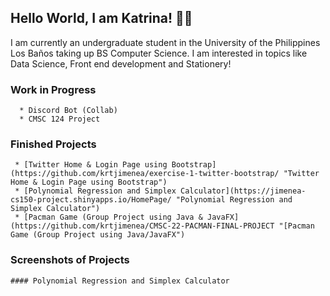 ## Hello World, I am Katrina! :woman_technologist:

I am currently an undergraduate student in the University of the Philippines Los Baños taking up BS Computer Science. I am interested in topics like Data Science, Front end development and Stationery! 

### Work in Progress       
      * Discord Bot (Collab)  
      * CMSC 124 Project      
 
     
### Finished Projects                                                                                                                                               
     * [Twitter Home & Login Page using Bootstrap](https://github.com/krtjimenea/exercise-1-twitter-bootstrap/ "Twitter Home & Login Page using Bootstrap")            
     * [Polynomial Regression and Simplex Calculator](https://jimenea-cs150-project.shinyapps.io/HomePage/ "Polynomial Regression and Simplex Calculator") 
     * [Pacman Game (Group Project using Java & JavaFX](https://github.com/krtjimenea/CMSC-22-PACMAN-FINAL-PROJECT "[Pacman Game (Group Project using Java/JavaFX")    
 
 
     
### Screenshots of Projects
    #### Polynomial Regression and Simplex Calculator
